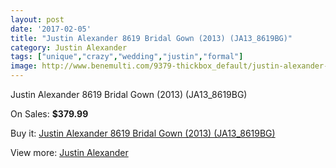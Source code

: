```yaml
---
layout: post
date: '2017-02-05'
title: "Justin Alexander 8619 Bridal Gown (2013) (JA13_8619BG)"
category: Justin Alexander
tags: ["unique","crazy","wedding","justin","formal"]
image: http://www.benemulti.com/9379-thickbox_default/justin-alexander-8619-bridal-gown-2013-ja138619bg.jpg
---
```

Justin Alexander 8619 Bridal Gown (2013) (JA13_8619BG)

On Sales: **$379.99**
<a href="https://www.benemulti.com/en/justin-alexander/3553-justin-alexander-8619-bridal-gown-2013-ja138619bg.html"><amp-img layout="responsive" width="600" height="600" src="//www.benemulti.com/9379-thickbox_default/justin-alexander-8619-bridal-gown-2013-ja138619bg.jpg" alt="Justin Alexander 8619 Bridal Gown (2013) (JA13_8619BG) 0" /></a>
<a href="https://www.benemulti.com/en/justin-alexander/3553-justin-alexander-8619-bridal-gown-2013-ja138619bg.html"><amp-img layout="responsive" width="600" height="600" src="//www.benemulti.com/9381-thickbox_default/justin-alexander-8619-bridal-gown-2013-ja138619bg.jpg" alt="Justin Alexander 8619 Bridal Gown (2013) (JA13_8619BG) 1" /></a>
<a href="https://www.benemulti.com/en/justin-alexander/3553-justin-alexander-8619-bridal-gown-2013-ja138619bg.html"><amp-img layout="responsive" width="600" height="600" src="//www.benemulti.com/9380-thickbox_default/justin-alexander-8619-bridal-gown-2013-ja138619bg.jpg" alt="Justin Alexander 8619 Bridal Gown (2013) (JA13_8619BG) 2" /></a>

Buy it: [Justin Alexander 8619 Bridal Gown (2013) (JA13_8619BG)](https://www.benemulti.com/en/justin-alexander/3553-justin-alexander-8619-bridal-gown-2013-ja138619bg.html "Justin Alexander 8619 Bridal Gown (2013) (JA13_8619BG)")

View more: [Justin Alexander](https://www.benemulti.com/en/35-justin-alexander "Justin Alexander")